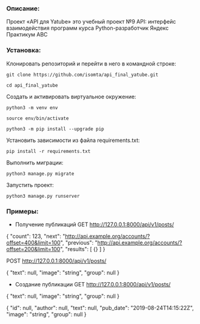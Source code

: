 ### Описание:

Проект «API для Yatube» это учебный проект №9 API: интерфейс взаимодействия программ курса Python-разработчик Яндекс Практикум ABC

### Установка:

Клонировать репозиторий и перейти в него в командной строке:

```
git clone https://github.com/isomta/api_final_yatube.git
```

```
cd api_final_yatube
```

Cоздать и активировать виртуальное окружение:

```
python3 -m venv env
```

```
source env/bin/activate
```

```
python3 -m pip install --upgrade pip
```

Установить зависимости из файла requirements.txt:

```
pip install -r requirements.txt
```

Выполнить миграции:

```
python3 manage.py migrate
```

Запустить проект:

```
python3 manage.py runserver
```
### Примеры:

* Получение публикаций
GET
http://127.0.0.1:8000/api/v1/posts/

{
"count": 123,
"next": "http://api.example.org/accounts/?offset=400&limit=100",
"previous": "http://api.example.org/accounts/?offset=200&limit=100",
"results": [
{}
]
}

POST
http://127.0.0.1:8000/api/v1/posts/

{
"text": null,
"image": "string",
"group": null
}

* Создание публикации
GET
http://127.0.0.1:8000/api/v1/posts/

{
"text": null,
"image": "string",
"group": null
}

{
"id": null,
"author": null,
"text": null,
"pub_date": "2019-08-24T14:15:22Z",
"image": "string",
"group": null
}
